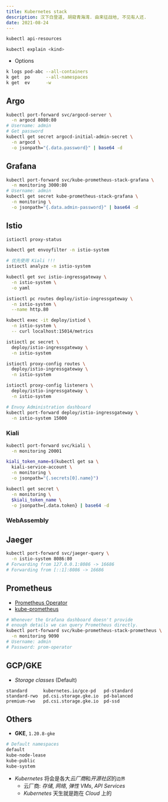 ```yaml
---
title: Kubernetes stack
description: 汉下白登道, 胡窥青海湾. 由来征战地, 不见有人还.
date: 2021-08-24
---
```


```zsh
kubectl api-resources

kubectl explain <kind>
```

* Options

```zsh
k logs pod-abc --all-containers
k get  po      --all-namespaces
k get  ev      -w
```

## Argo

```zsh
kubectl port-forward svc/argocd-server \
  -n argocd 8080:80
# Username: admin
# Get password
kubectl get secret argocd-initial-admin-secret \
  -n argocd \
  -o jsonpath="{.data.password}" | base64 -d
```

## Grafana

```zsh
kubectl port-forward svc/kube-prometheus-stack-grafana \
  -n monitoring 3000:80
# Username: admin
kubectl get secret kube-prometheus-stack-grafana \
  -n monitoring \
  -o jsonpath="{.data.admin-password}" | base64 -d
```

## Istio

```zsh
istioctl proxy-status

kubectl get envoyfilter -n istio-system
```

```zsh
# 优先使用 Kiali !!!
istioctl analyze -n istio-system
```

```zsh
kubectl get svc istio-ingressgateway \
  -n istio-system \
  -o yaml
```

```zsh
istioctl pc routes deploy/istio-ingressgateway \
  -n istio-system \
  --name http.80
```

```zsh
kubectl exec -it deploy/istiod \
  -n istio-system \
  -- curl localhost:15014/metrics

istioctl pc secret \
  deploy/istio-ingressgateway \
  -n istio-system

istioctl proxy-config routes \
  deploy/istio-ingressgateway \
  -n istio-system

istioctl proxy-config listeners \
  deploy/istio-ingressgateway \
  -n istio-system

# Envoy Administration dashboard
kubectl port-forward deploy/istio-ingressgateway \
  -n istio-system 15000
```

### Kiali

```zsh
kubectl port-forward svc/kiali \
  -n monitoring 20001
```

```zsh
kiali_token_name=$(kubectl get sa \
  kiali-service-account \
  -n monitoring \
  -o jsonpath="{.secrets[0].name}")

kubectl get secret \
  -n monitoring \
  $kiali_token_name \
  -o jsonpath={.data.token} | base64 -d
```

### WebAssembly

## Jaeger

```zsh
kubectl port-forward svc/jaeger-query \
  -n istio-system 8086:80
# Forwarding from 127.0.0.1:8086 -> 16686
# Forwarding from [::1]:8086 -> 16686
```

## Prometheus

* [Prometheus Operator](https://github.com/prometheus-operator/prometheus-operator)
* [kube-prometheus](https://github.com/prometheus-operator/kube-prometheus)

```zsh
# Whenever the Grafana dashboard doesn't provide
# enough details we can query Prometheus directly.
kubectl port-forward svc/kube-prometheus-stack-prometheus \
  -n monitoring 9090
# Username: admin
# Password: prom-operator
```

## GCP/GKE

* *Storage classes* (Default)

```
standard      kubernetes.io/gce-pd   pd-standard
standard-rwo  pd.csi.storage.gke.io  pd-balanced
premium-rwo   pd.csi.storage.gke.io  pd-ssd
```

## Others

* **GKE**, `1.20.8-gke`

```zsh
# Default namespaces
default
kube-node-lease
kube-public
kube-system
```

* *Kubernetes* 将会是各大*云厂商*和*开源社区*的`边界`
  - 云厂商: *存储*, *网络*, *弹性 VMs*, *API Services*
  - *Kubernetes* 天生就是跑在 *Cloud* 上的
